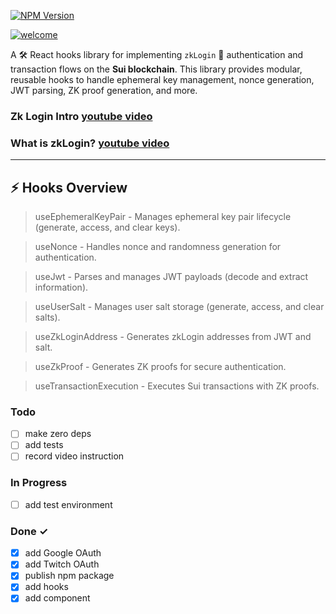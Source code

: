 [![NPM Version](https://img.shields.io/npm/v/react-sui-zk-login-kit)](https://www.npmjs.com/package/react-sui-zk-login-kit)

[![welcome](https://raw.githubusercontent.com/denyskozak/react-sui-zk-login-kit/refs/heads/main/welcome.png)](https://www.npmjs.com/package/react-sui-zk-login-kit)

A 🛠️ React hooks library for implementing `zkLogin` 🔐 authentication and transaction flows on the **Sui blockchain**. This library provides modular, reusable hooks to handle ephemeral key management, nonce generation, JWT parsing, ZK proof generation, and more.

### Zk Login Intro [youtube video](https://www.youtube.com/watch?v=60dwcV8Xogg&pp=ygUHemtMb2dpbg%3D%3D)
### What is zkLogin? [youtube video](https://www.youtube.com/watch?v=CZSH9B7j-AY)

---

## ⚡ **Hooks Overview**
> useEphemeralKeyPair - Manages ephemeral key pair lifecycle (generate, access, and clear keys).

> useNonce - Handles nonce and randomness generation for authentication.

> useJwt - Parses and manages JWT payloads (decode and extract information).

> useUserSalt - Manages user salt storage (generate, access, and clear salts).

> useZkLoginAddress - Generates zkLogin addresses from JWT and salt.

> useZkProof - Generates ZK proofs for secure authentication.

> useTransactionExecution - Executes Sui transactions with ZK proofs.

### Todo

- [ ] make zero deps
- [ ] add tests
- [ ] record video instruction

### In Progress

- [ ] add test environment

### Done ✓

- [x] add Google OAuth 
- [x] add Twitch OAuth
- [x] publish npm package
- [x] add hooks
- [x] add component